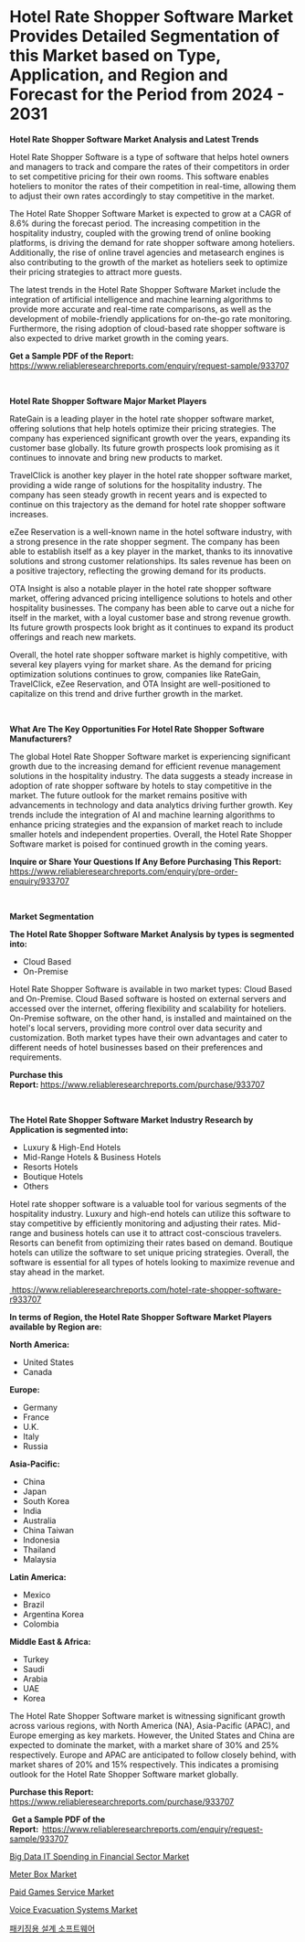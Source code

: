 <p><h1>Hotel Rate Shopper Software Market Provides Detailed Segmentation of this Market based on Type, Application, and Region and Forecast for the Period from 2024 - 2031</h1></p><p><strong>Hotel Rate Shopper Software Market Analysis and Latest Trends</strong></p>
<p><p>Hotel Rate Shopper Software is a type of software that helps hotel owners and managers to track and compare the rates of their competitors in order to set competitive pricing for their own rooms. This software enables hoteliers to monitor the rates of their competition in real-time, allowing them to adjust their own rates accordingly to stay competitive in the market.</p><p>The Hotel Rate Shopper Software Market is expected to grow at a CAGR of 8.6% during the forecast period. The increasing competition in the hospitality industry, coupled with the growing trend of online booking platforms, is driving the demand for rate shopper software among hoteliers. Additionally, the rise of online travel agencies and metasearch engines is also contributing to the growth of the market as hoteliers seek to optimize their pricing strategies to attract more guests.</p><p>The latest trends in the Hotel Rate Shopper Software Market include the integration of artificial intelligence and machine learning algorithms to provide more accurate and real-time rate comparisons, as well as the development of mobile-friendly applications for on-the-go rate monitoring. Furthermore, the rising adoption of cloud-based rate shopper software is also expected to drive market growth in the coming years.</p></p>
<p><strong>Get a Sample PDF of the Report:&nbsp;</strong> <a href="https://www.reliableresearchreports.com/enquiry/request-sample/933707">https://www.reliableresearchreports.com/enquiry/request-sample/933707</a></p>
<p>&nbsp;</p>
<p><strong>Hotel Rate Shopper Software Major Market Players</strong></p>
<p><p>RateGain is a leading player in the hotel rate shopper software market, offering solutions that help hotels optimize their pricing strategies. The company has experienced significant growth over the years, expanding its customer base globally. Its future growth prospects look promising as it continues to innovate and bring new products to market.</p><p>TravelClick is another key player in the hotel rate shopper software market, providing a wide range of solutions for the hospitality industry. The company has seen steady growth in recent years and is expected to continue on this trajectory as the demand for hotel rate shopper software increases.</p><p>eZee Reservation is a well-known name in the hotel software industry, with a strong presence in the rate shopper segment. The company has been able to establish itself as a key player in the market, thanks to its innovative solutions and strong customer relationships. Its sales revenue has been on a positive trajectory, reflecting the growing demand for its products.</p><p>OTA Insight is also a notable player in the hotel rate shopper software market, offering advanced pricing intelligence solutions to hotels and other hospitality businesses. The company has been able to carve out a niche for itself in the market, with a loyal customer base and strong revenue growth. Its future growth prospects look bright as it continues to expand its product offerings and reach new markets.</p><p>Overall, the hotel rate shopper software market is highly competitive, with several key players vying for market share. As the demand for pricing optimization solutions continues to grow, companies like RateGain, TravelClick, eZee Reservation, and OTA Insight are well-positioned to capitalize on this trend and drive further growth in the market.</p></p>
<p>&nbsp;</p>
<p><strong>What Are The Key Opportunities For Hotel Rate Shopper Software Manufacturers?</strong></p>
<p><p>The global Hotel Rate Shopper Software market is experiencing significant growth due to the increasing demand for efficient revenue management solutions in the hospitality industry. The data suggests a steady increase in adoption of rate shopper software by hotels to stay competitive in the market. The future outlook for the market remains positive with advancements in technology and data analytics driving further growth. Key trends include the integration of AI and machine learning algorithms to enhance pricing strategies and the expansion of market reach to include smaller hotels and independent properties. Overall, the Hotel Rate Shopper Software market is poised for continued growth in the coming years.</p></p>
<p><strong>Inquire or Share Your Questions If Any Before Purchasing This Report:</strong> <a href="https://www.reliableresearchreports.com/enquiry/pre-order-enquiry/933707">https://www.reliableresearchreports.com/enquiry/pre-order-enquiry/933707</a></p>
<p>&nbsp;</p>
<p><strong>Market Segmentation</strong></p>
<p><strong>The Hotel Rate Shopper Software Market Analysis by types is segmented into:</strong></p>
<p><ul><li>Cloud Based</li><li>On-Premise</li></ul></p>
<p><p>Hotel Rate Shopper Software is available in two market types: Cloud Based and On-Premise. Cloud Based software is hosted on external servers and accessed over the internet, offering flexibility and scalability for hoteliers. On-Premise software, on the other hand, is installed and maintained on the hotel's local servers, providing more control over data security and customization. Both market types have their own advantages and cater to different needs of hotel businesses based on their preferences and requirements.</p></p>
<p><strong>Purchase this Report:&nbsp;</strong><a href="https://www.reliableresearchreports.com/purchase/933707">https://www.reliableresearchreports.com/purchase/933707</a></p>
<p>&nbsp;</p>
<p><strong>The Hotel Rate Shopper Software Market Industry Research by Application is segmented into:</strong></p>
<p><ul><li>Luxury & High-End Hotels</li><li>Mid-Range Hotels & Business Hotels</li><li>Resorts Hotels</li><li>Boutique Hotels</li><li>Others</li></ul></p>
<p><p>Hotel rate shopper software is a valuable tool for various segments of the hospitality industry. Luxury and high-end hotels can utilize this software to stay competitive by efficiently monitoring and adjusting their rates. Mid-range and business hotels can use it to attract cost-conscious travelers. Resorts can benefit from optimizing their rates based on demand. Boutique hotels can utilize the software to set unique pricing strategies. Overall, the software is essential for all types of hotels looking to maximize revenue and stay ahead in the market.</p></p>
<p><a href="https://www.reliableresearchreports.com/hotel-rate-shopper-software-r933707">&nbsp;https://www.reliableresearchreports.com/hotel-rate-shopper-software-r933707</a></p>
<p><strong>In terms of Region, the Hotel Rate Shopper Software Market Players available by Region are:</strong></p>
<p>
    <p> <strong> North America: </strong>
        <ul>
            <li>United States</li>
            <li>Canada</li>
        </ul>
        </p> 
    <p> <strong> Europe: </strong>
        <ul>
            <li>Germany</li>
            <li>France</li>
            <li>U.K.</li>
            <li>Italy</li>
            <li>Russia</li>
        </ul>
        </p> 
    <p> <strong> Asia-Pacific: </strong>
        <ul>
            <li>China</li>
            <li>Japan</li>
            <li>South Korea</li>
            <li>India</li>
            <li>Australia</li>
            <li>China Taiwan</li>
            <li>Indonesia</li>
            <li>Thailand</li>
            <li>Malaysia</li>
        </ul>
        </p> 
    <p> <strong> Latin America: </strong>
        <ul>
            <li>Mexico</li>
            <li>Brazil</li>
            <li>Argentina Korea</li>
            <li>Colombia</li>
        </ul>
        </p> 
    <p> <strong> Middle East & Africa: </strong>
        <ul>
            <li>Turkey</li>
            <li>Saudi</li>
            <li>Arabia</li>
            <li>UAE</li>
            <li>Korea</li>
        </ul>
    </p>
    </p>
<p><p>The Hotel Rate Shopper Software market is witnessing significant growth across various regions, with North America (NA), Asia-Pacific (APAC), and Europe emerging as key markets. However, the United States and China are expected to dominate the market, with a market share of 30% and 25% respectively. Europe and APAC are anticipated to follow closely behind, with market shares of 20% and 15% respectively. This indicates a promising outlook for the Hotel Rate Shopper Software market globally.</p></p>
<p><strong>Purchase this Report: </strong><a href="https://www.reliableresearchreports.com/purchase/933707">https://www.reliableresearchreports.com/purchase/933707</a></p>
<p>&nbsp;<strong>Get a Sample PDF of the Report:&nbsp;&nbsp;</strong><a href="https://www.reliableresearchreports.com/enquiry/request-sample/933707">https://www.reliableresearchreports.com/enquiry/request-sample/933707</a></p>
<p><strong></strong></p>
<p><p><a href="https://github.com/RyleeBauch2023/Market-Research-Report-List-2/blob/main/big-data-it-spending-in-financial-sector-market.md">Big Data IT Spending in Financial Sector Market</a></p><p><a href="https://medium.com/@willowbruen/meter-box-market-size-share-analysis-growth-trends-forecasts-2024-2031-b0f972858752">Meter Box Market</a></p><p><a href="https://github.com/AndreanneHane2023/Market-Research-Report-List-2/blob/main/paid-games-service-market.md">Paid Games Service Market</a></p><p><a href="https://medium.com/@dorisstephens14/an-in-depth-analysis-of-the-global-voice-evacuation-systems-market-scope-and-its-rapid-growing-4-1-e4ab6192dea6">Voice Evacuation Systems Market</a></p><p><a href="https://github.com/nhaiquang84/Market-Research-Report-List-2/blob/main/897757882079.md">패키징용 설계 소프트웨어</a></p></p>
